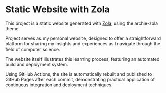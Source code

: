 # Static Website with Zola

This project is a static website generated with [Zola](https://www.getzola.org/), using the archie-zola theme.

Project serves as my personal website, designed to offer a straightforward platform for sharing my insights and experiences as I navigate through the field of computer science. 

The website itself illustrates this learning process, featuring an automated build and deployment system. 

Using GitHub Actions, the site is automatically rebuilt and published to GitHub Pages after each commit, demonstrating practical application of continuous integration and deployment techniques.
